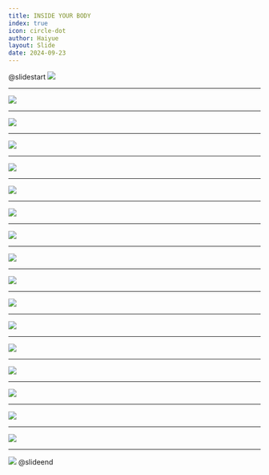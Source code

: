 ```yaml
---
title: INSIDE YOUR BODY
index: true
icon: circle-dot
author: Haiyue
layout: Slide
date: 2024-09-23
---
```

 
@slidestart
![](https://raw.githubusercontent.com/yclord/reading/refs/heads/master/english/Level-M/INSIDE%20YOUR%20BODY/001.webp)

---

![](https://raw.githubusercontent.com/yclord/reading/refs/heads/master/english/Level-M/INSIDE%20YOUR%20BODY/002.webp)

---

![](https://raw.githubusercontent.com/yclord/reading/refs/heads/master/english/Level-M/INSIDE%20YOUR%20BODY/003.webp)

---

![](https://raw.githubusercontent.com/yclord/reading/refs/heads/master/english/Level-M/INSIDE%20YOUR%20BODY/004.webp)

---

![](https://raw.githubusercontent.com/yclord/reading/refs/heads/master/english/Level-M/INSIDE%20YOUR%20BODY/005.webp)

---

![](https://raw.githubusercontent.com/yclord/reading/refs/heads/master/english/Level-M/INSIDE%20YOUR%20BODY/006.webp)

---

![](https://raw.githubusercontent.com/yclord/reading/refs/heads/master/english/Level-M/INSIDE%20YOUR%20BODY/007.webp)

---

![](https://raw.githubusercontent.com/yclord/reading/refs/heads/master/english/Level-M/INSIDE%20YOUR%20BODY/008.webp)

---

![](https://raw.githubusercontent.com/yclord/reading/refs/heads/master/english/Level-M/INSIDE%20YOUR%20BODY/009.webp)

---

![](https://raw.githubusercontent.com/yclord/reading/refs/heads/master/english/Level-M/INSIDE%20YOUR%20BODY/010.webp)

---

![](https://raw.githubusercontent.com/yclord/reading/refs/heads/master/english/Level-M/INSIDE%20YOUR%20BODY/011.webp)

---

![](https://raw.githubusercontent.com/yclord/reading/refs/heads/master/english/Level-M/INSIDE%20YOUR%20BODY/012.webp)

---

![](https://raw.githubusercontent.com/yclord/reading/refs/heads/master/english/Level-M/INSIDE%20YOUR%20BODY/013.webp)

---

![](https://raw.githubusercontent.com/yclord/reading/refs/heads/master/english/Level-M/INSIDE%20YOUR%20BODY/014.webp)

---

![](https://raw.githubusercontent.com/yclord/reading/refs/heads/master/english/Level-M/INSIDE%20YOUR%20BODY/015.webp)

---

![](https://raw.githubusercontent.com/yclord/reading/refs/heads/master/english/Level-M/INSIDE%20YOUR%20BODY/016.webp)

---

![](https://raw.githubusercontent.com/yclord/reading/refs/heads/master/english/Level-M/INSIDE%20YOUR%20BODY/017.webp)

---

![](https://raw.githubusercontent.com/yclord/reading/refs/heads/master/english/Level-M/INSIDE%20YOUR%20BODY/018.webp)
@slideend